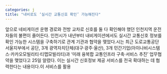 ```yaml
---
categories: j
title: "내비로도 ‘실시간 교통신호 확인’ 가능해진다"
---
```

앞으로 네비게이션 운행 경로와 전방 교차로 신호를 둘 다 확인해야 했던 인천지역 운전자들의 불편이 줄어든다. 인천시가 내년부터 내비게이션에서도 실시간 교통신호 정보를 확인 가능한 시스템을 구축하기로 관계 기관과 협약을 맺었다.시는 최근 도로교통공단 서울지부에서 공단, 3개 광역자치단체(대구·광주·울산), 3개 민간기업(아이나비시스템스·카카오모빌리티·티맵모빌리티)과 ‘미래 융복합 교통인프라 구축·서비스 추진’ 업무협약을 맺었다고 25일 알렸다. 이는 실시간 신호정보 제공 서비스를 전국 확대하는 데 협력한다는 내용이다.이 서비스를 활용